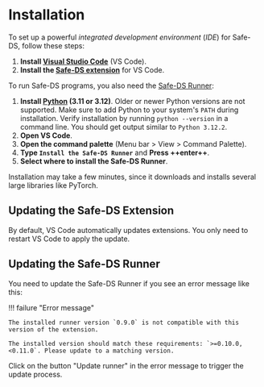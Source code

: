 # Installation

To set up a powerful _integrated development environment_ (_IDE_) for Safe-DS, follow these steps:

1. **Install [Visual Studio Code](https://code.visualstudio.com/)** (VS Code).
2. **Install the [Safe-DS extension](https://marketplace.visualstudio.com/items?itemName=safe-ds.safe-ds)** for VS Code.

To run Safe-DS programs, you also need the [Safe-DS Runner](https://github.com/Safe-DS/Runner):

1. **Install [Python](https://www.python.org/) (3.11 or 3.12)**. Older or newer Python versions are not supported. Make sure to add Python
   to your system's `PATH` during installation. Verify installation by running `python --version` in a command line. You
   should get output similar to `Python 3.12.2`.
2. **Open VS Code**.
3. **Open the command palette** (Menu bar > View > Command Palette).
4. **Type `Install the Safe-DS Runner`** and **Press ++enter++**.
5. **Select where to install the Safe-DS Runner**.

Installation may take a few minutes, since it downloads and installs several large libraries like PyTorch.

## Updating the Safe-DS Extension

By default, VS Code automatically updates extensions. You only need to restart VS Code to apply the update.

## Updating the Safe-DS Runner

You need to update the Safe-DS Runner if you see an error message like this:

!!! failure "Error message"

    The installed runner version `0.9.0` is not compatible with this version of the extension.

    The installed version should match these requirements: `>=0.10.0,<0.11.0`. Please update to a matching version.

Click on the button "Update runner" in the error message to trigger the update process.
